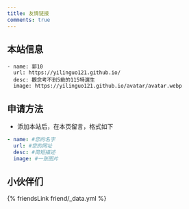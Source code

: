 ```yaml
---
title: 友情链接
comments: true
---
```


## 本站信息
```
- name: 郭10
  url: https://yilinguo121.github.io/
  desc: 觀念考不到5級的115特選生
  image: https://yilinguo121.github.io/avatar/avatar.webp
```

## 申请方法
- 添加本站后，在本页留言，格式如下

~~~yml
- name: #您的名字
  url: #您的网址
  desc: #简短描述
  image: #一张图片
~~~

## 小伙伴们
{% friendsLink friend/_data.yml %}
